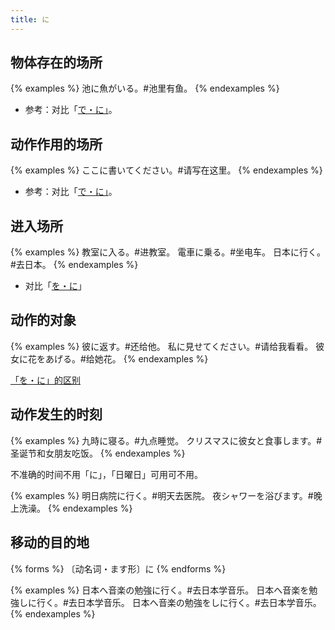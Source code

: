 ```yaml
---
title: に
---
```


## 物体存在的场所

{% examples %}
池に魚がいる。#池里有鱼。
{% endexamples %}

- 参考：对比「[で・に」](/grammar-diff/de-ni#事物的场所)。

## 动作作用的场所

{% examples %}
ここに書いてください。#请写在这里。
{% endexamples %}

- 参考：对比「[で・に」](/grammar-diff/de-ni#动作的场所)。

## 进入场所

{% examples %}
教室に入る。#进教室。
電車に乗る。#坐电车。
日本に行く。#去日本。
{% endexamples %}

- 对比「[を・に](/grammar-diff/wo-ni#场所)」

## 动作的对象

{% examples %}
彼に返す。#还给他。
私に見せてください。#请给我看看。
彼女に花をあげる。#给她花。
{% endexamples %}

[「を・に」的区别](/grammar-diff/wo-ni)

## 动作发生的时刻

{% examples %}
九時に寝る。#九点睡觉。
クリスマスに彼女と食事します。#圣诞节和女朋友吃饭。
{% endexamples %}

不准确的时间不用「に」，「日曜日」可用可不用。

{% examples %}
明日病院に行く。#明天去医院。
夜シャワーを浴びます。#晚上洗澡。
{% endexamples %}

## 移动的目的地

{% forms %}
〔动名词・ます形〕に
{% endforms %}

{% examples %}
日本へ音楽の勉強に行く。#去日本学音乐。
日本へ音楽を勉強しに行く。#去日本学音乐。
日本へ音楽の勉強をしに行く。#去日本学音乐。
{% endexamples %}
